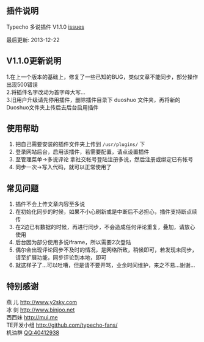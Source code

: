 ## 插件说明 ##

Typecho 多说插件 V1.1.0 [issues](https://github.com/rakiy/typecho-duoshuo/issues)   

最后更新: 2013-12-22

## V1.1.0更新说明 ##

 1.在上一个版本的基础上，修复了一些已知的BUG，类似文章不能同步，部分操作出现500错误   
 2.将插件名字改动为首字母大写...   
 3.旧用户升级请先停用插件，删除插件目录下 duoshuo 文件夹，再将新的Duoshuo文件夹上传后去后台启用插件   

## 使用帮助 ##

 1. 把自己需要安装的插件文件夹上传到 `/usr/plugins/` 下
 2. 登录网站后台，启用该插件，若需要配置，请点设置插件
 3. 至管理菜单->多说评论 拿社交帐号登陆注册多说，然后注册或绑定已有帐号
 4. 同步一次->写入代码，就可以正常使用了
 
## 常见问题 ##

 1. 插件不会上传文章内容至多说
 2. 在初始化同步的时候，如果不小心刷新或是中断后不必担心，插件支持断点续传
 3. 在2边已有数据的时候，再进行同步，不会造成任何评论重复，叠加，请放心使用
 4. 后台因为部分使用多说iframe，所以需要2次登陆
 5. 偶尔会出现评论同步不及时的情况，是网络所致，稍候即可，若发现未同步，请至扩展功能，同步评论到本地，即可
 6. 就这样子了...可以吐嘈，但是请不要开骂，业余时间维护，来之不易...谢谢...
 
## 特别感谢 ##
 
  燕  儿		<http://www.y2sky.com>   
  冰  剑		<http://www.binjoo.net>   
  西西妹		<http://mui.me>   
  TE开发小组	<http://github.com/typecho-fans/>   
  机油群		[QQ:40412938](http://shang.qq.com/wpa/qunwpa?idkey=a5a8afedf099e18ddf9b530db9217251e39001d52aace42888bf470d9b6cb86a "现在好像叫肥皂群")